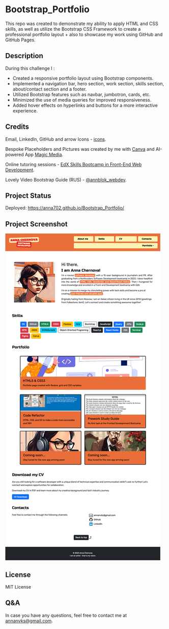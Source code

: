 # Bootstrap_Portfolio

This repo was created to demonstrate my ability to apply HTML and CSS skills, as well as utilize the Bootstrap CSS Framework to create a professional portfolio layout + also to showcase my work using GitHub and GitHub Pages.

## Description

During this challenge I :

- Created a responsive portfolio layout using Bootstrap components.
- Implemented a navigation bar, hero section, work section, skills section, about/contact section and a footer.
- Utilized Bootstrap features such as navbar, jumbotron, cards, etc.
- Minimized the use of media queries for improved responsiveness.
- Added hover effects on hyperlinks and buttons for a more interactive experience.

## Credits

Email, LinkedIn, GitHub and arrow Icons - [icons](https://icons8.com/icons).

Bespoke Placeholders and Pictures was created by me with [Canva](https://www.canva.com/) and AI-powered App [Magic Media](
https://www.canva.com/en_gb/help/using-magic-media/).

Online tutoring sessions - [EdX Skills Bootcamp in Front-End Web Development](https://www.edx.org/boot-camps/coding/skills-bootcamp-in-front-end-web-development).

Lovely Video Bootstrap Guide (RUS) - [@annblok_webdev](https://www.youtube.com/watch?v=6ntMs1pylZs).

## Project Status

Deployed: https://anna702.github.io/Bootstrap_Portfolio/

## Project Screenshot

![Anna-Chernova-Bootstrap-Portfolio-Page-Screenshot](/images/Screenshot%20Anna%20Chernova%20-%20software%20developer.png)

## License

MIT License

## Q&A

In case you have any questions, feel free to contact me at <a href="mailto:annanvks@gmail.com?">annanvks@gmail.com</a>.
